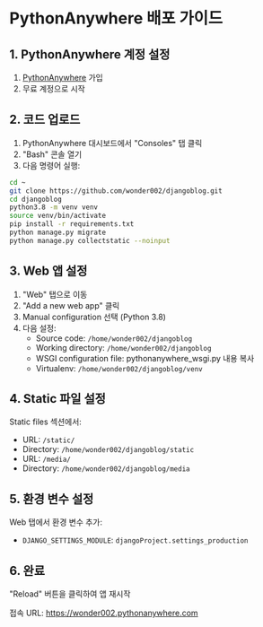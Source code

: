 # PythonAnywhere 배포 가이드

## 1. PythonAnywhere 계정 설정
1. [PythonAnywhere](https://www.pythonanywhere.com) 가입
2. 무료 계정으로 시작

## 2. 코드 업로드
1. PythonAnywhere 대시보드에서 "Consoles" 탭 클릭
2. "Bash" 콘솔 열기
3. 다음 명령어 실행:
```bash
cd ~
git clone https://github.com/wonder002/djangoblog.git
cd djangoblog
python3.8 -m venv venv
source venv/bin/activate
pip install -r requirements.txt
python manage.py migrate
python manage.py collectstatic --noinput
```

## 3. Web 앱 설정
1. "Web" 탭으로 이동
2. "Add a new web app" 클릭
3. Manual configuration 선택 (Python 3.8)
4. 다음 설정:
   - Source code: `/home/wonder002/djangoblog`
   - Working directory: `/home/wonder002/djangoblog`
   - WSGI configuration file: pythonanywhere_wsgi.py 내용 복사
   - Virtualenv: `/home/wonder002/djangoblog/venv`

## 4. Static 파일 설정
Static files 섹션에서:
- URL: `/static/`
- Directory: `/home/wonder002/djangoblog/static`
- URL: `/media/`
- Directory: `/home/wonder002/djangoblog/media`

## 5. 환경 변수 설정
Web 탭에서 환경 변수 추가:
- `DJANGO_SETTINGS_MODULE`: `djangoProject.settings_production`

## 6. 완료
"Reload" 버튼을 클릭하여 앱 재시작

접속 URL: https://wonder002.pythonanywhere.com